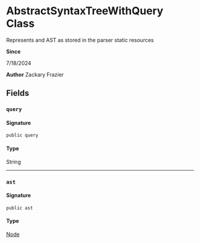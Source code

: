 # AbstractSyntaxTreeWithQuery Class

Represents and AST as stored in the parser static resources

**Since** 

7/18/2024

**Author** Zackary Frazier

## Fields
### `query`

#### Signature
```apex
public query
```

#### Type
String

---

### `ast`

#### Signature
```apex
public ast
```

#### Type
[Node](Node.md)